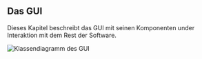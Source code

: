 ## Das GUI ##

Dieses Kapitel beschreibt das GUI mit seinen Komponenten under Interaktion mit
dem Rest der Software.

![Klassendiagramm des GUI](figures/gui.png)
